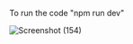 To run the code "npm run dev"



![Screenshot (154)](https://github.com/user-attachments/assets/b21f5c01-853a-4aed-8273-edd4b664ae6d)

